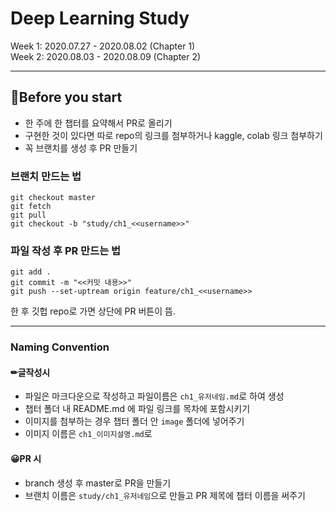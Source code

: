 # Deep Learning Study

Week 1: 2020.07.27 - 2020.08.02 (Chapter 1) </br>
Week 2: 2020.08.03 - 2020.08.09 (Chapter 2)

---
## 🎉Before you start
- 한 주에 한 챕터를 요약해서 PR로 올리기
- 구현한 것이 있다면 따로 repo의 링크를 첨부하거나 kaggle, colab 링크 첨부하기
- 꼭 브랜치를 생성 후 PR 만들기

### 브랜치 만드는 법
```
git checkout master
git fetch
git pull
git checkout -b "study/ch1_<<username>>"
```

### 파일 작성 후 PR 만드는 법
```
git add .
git commit -m "<<커밋 내용>>"
git push --set-uptream origin feature/ch1_<<username>>
```
한 후 깃헙 repo로 가면 상단에 PR 버튼이 뜸.

---

### Naming Convention
#### ✏글작성시
- 파일은 마크다운으로 작성하고 파일이름은 `ch1_유저네임.md`로 하여 생성
- 챕터 폴더 내 README.md 에 파일 링크를 목차에 포함시키기
- 이미지를 첨부하는 경우 챕터 폴더 안 `image` 폴더에 넣어주기
- 이미지 이름은 `ch1_이미지설명.md`로

#### 😀PR 시
- branch 생성 후 master로 PR을 만들기
- 브랜치 이름은 `study/ch1_유저네임`으로 만들고 PR 제목에 챕터 이름을 써주기
